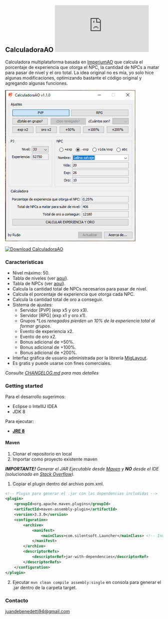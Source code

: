 ## CalculadoraAO [![Download CalculadoraAO](https://sourceforge.net/sflogo.php?type=10&group_id=3243176)](https://sourceforge.net/p/calculadoraao/files/)
Calculadora multiplataforma basada en [ImperiumAO](https://www.imperiumao.com.ar/) que calcula el porcentaje de experiencia que otorga el NPC, la cantidad de NPCs a matar para pasar de nivel y el oro total. 
La idea original no es mía, yo solo hice algunas modificaciones, optimizando bastante el código original y agregando algunas funciones.

![](screenshot.png)

[![Download CalculadoraAO](https://a.fsdn.com/con/app/sf-download-button)](https://sourceforge.net/projects/calculadoraao/files/latest/download)

### Características
- Nivel máximo: 50.
- Tabla de niveles (ver [aquí](https://wiki.imperiumao.com.ar/niveles)).
- Tabla de NPCs (ver [aquí](https://wiki.imperiumao.com.ar/criaturas_hostiles)).
- Calcula la cantidad total de NPCs necesarios para pasar de nivel.
- Calcula el porcentaje de experiencia que otorga cada NPC.
- Calcula la cantidad total de oro a conseguir.
- Sistema de ajustes:
	- Servidor [PVP] (exp x5 y oro x3).
	- Servidor [RPG] (exp x1 y oro x1).
	- Grupos **Los renegados pierden un 10% de la experiencia total al formar grupos*.
	- Evento de experiencia x2.
	- Evento de oro x2.
	- Bonus adicional de +50%.
	- Bonus adicional de +100%.
	- Bonus adicional de +200%.
- Interfaz gráfica de usuario administrada por la librería [MigLayout](http://www.miglayout.com/).
- Es gratis y puede usarse con fines comerciales.

_Consulte [CHANGELOG.md](https://github.com/rusocode/CalculadoraAO/blob/master/CHANGELOG.md) para mas detalles_

### Getting started

Para el desarrollo sugerimos:
- Eclipse o IntellIJ IDEA
- JDK 8

Para ejecutar:
- **[JRE 8](https://www.java.com/es/download/)**

#### Maven
1. Clonar el repositorio en local
2. Importar como proyecto existente maven

_**IMPORTANTE!** Generar el JAR Ejecutable desde [Maven](https://maven.apache.org/download.cgi) y **NO** desde el IDE (solucionado en [Stack Overflow](https://stackoverflow.com/questions/40024242/how-to-load-resources-from-src-main-resources-in-a-way-that-will-work-both-dire))._
1. Copiar el plugin dentro del archivo pom.xml.
```xml
<!-- Plugin para generar el .jar con las dependencias includidas -->
<plugin>
	<groupId>org.apache.maven.plugins</groupId>
	<artifactId>maven-assembly-plugin</artifactId>
	<version>3.3.0</version>
	<configuration>
		<archive>
			<manifest>
				<mainClass>com.silentsoft.Launcher</mainClass> <!-- Indica la clase con el metodo main -->
			</manifest>
		</archive>
		<descriptorRefs>
			<descriptorRef>jar-with-dependencies</descriptorRef>
		</descriptorRefs>
	</configuration>
</plugin>
```
2. Ejecutar `mvn clean compile assembly:single` en consola para generar el .jar dentro de la carpeta target.

### Contacto
juandebenedetti94@gmail.com
